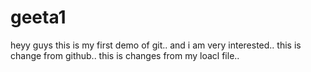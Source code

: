 # geeta1
heyy guys
this is my first demo of git..
and i am very interested..
this is change from github..
this is changes from my loacl file..
